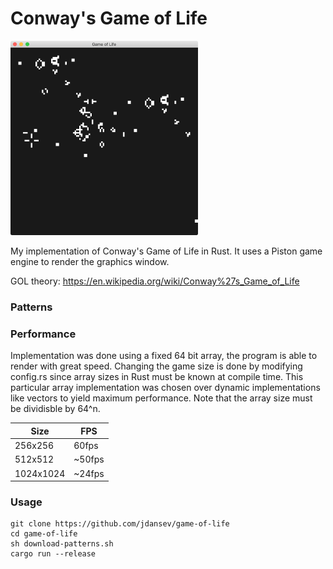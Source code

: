 # Conway's Game of Life

<p align="left">
  <img src="./demo.png" width="300" >
</p>

My implementation of Conway's Game of Life in Rust. It uses a Piston game engine to render the graphics window.

GOL theory: https://en.wikipedia.org/wiki/Conway%27s_Game_of_Life



### Patterns


### Performance
Implementation was done using a fixed 64 bit array, the program is able to render with great speed.
Changing the game size is done by modifying config.rs since array sizes in Rust must be known at compile time. This particular array implementation was chosen over dynamic implementations like vectors to yield maximum performance.
Note that the array size must be dividisble by 64^n.

Size | FPS
-----|----
256x256 | 60fps
512x512 | ~50fps
1024x1024 | ~24fps

### Usage
```
git clone https://github.com/jdansev/game-of-life
cd game-of-life
sh download-patterns.sh
cargo run --release
```
